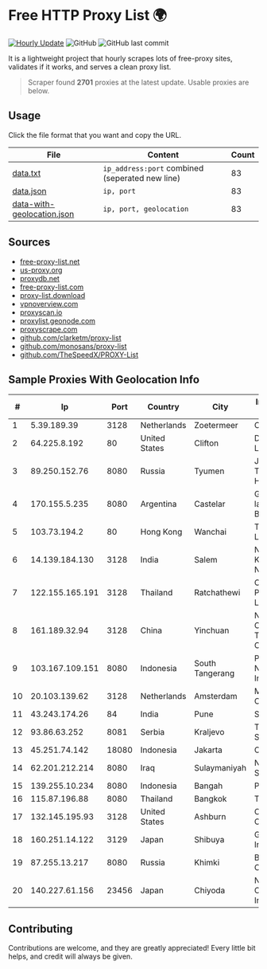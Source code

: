 
# Free HTTP Proxy List 🌍

[![Hourly Update](https://github.com/mertguvencli/http-proxy-list/actions/workflows/main.yml/badge.svg?branch=main)](https://github.com/mertguvencli/http-proxy-list/actions/workflows/main.yml)
![GitHub](https://img.shields.io/github/license/mertguvencli/http-proxy-list)
![GitHub last commit](https://img.shields.io/github/last-commit/mertguvencli/http-proxy-list)

It is a lightweight project that hourly scrapes lots of free-proxy sites, validates if it works, and serves a clean proxy list.


> Scraper found **2701** proxies at the latest update. Usable proxies are below.

## Usage

Click the file format that you want and copy the URL.


|File|Content|Count|
|----|-------|-----|
|[data.txt](https://raw.githubusercontent.com/mertguvencli/http-proxy-list/main/proxy-list/data.txt)|`ip_address:port` combined (seperated new line)|83|
|[data.json](https://raw.githubusercontent.com/mertguvencli/http-proxy-list/main/proxy-list/data.json)|`ip, port`|83|
|[data-with-geolocation.json](https://raw.githubusercontent.com/mertguvencli/http-proxy-list/main/proxy-list/data-with-geolocation.json)|`ip, port, geolocation`|83|

## Sources

* [free-proxy-list.net](https://free-proxy-list.net)
* [us-proxy.org](https://www.us-proxy.org)
* [proxydb.net](http://proxydb.net)
* [free-proxy-list.com](https://free-proxy-list.com/?page=&port=&type%5B%5D=http&type%5B%5D=https&up_time=0&search=Search)
* [proxy-list.download](https://www.proxy-list.download/HTTP)
* [vpnoverview.com](https://vpnoverview.com/privacy/anonymous-browsing/free-proxy-servers)
* [proxyscan.io](https://www.proxyscan.io)
* [proxylist.geonode.com](https://proxylist.geonode.com/api/proxy-list?limit=300&page=1&sort_by=lastChecked&sort_type=desc&protocols=http,https)
* [proxyscrape.com](https://api.proxyscrape.com/v2/?request=displayproxies&protocol=http&timeout=10000&country=all&ssl=all&anonymity=all)
* [github.com/clarketm/proxy-list](https://raw.githubusercontent.com/clarketm/proxy-list/master/proxy-list-raw.txt)
* [github.com/monosans/proxy-list](https://raw.githubusercontent.com/monosans/proxy-list/main/proxies/http.txt)
* [github.com/TheSpeedX/PROXY-List](https://raw.githubusercontent.com/TheSpeedX/PROXY-List/master/http.txt)


## Sample Proxies With Geolocation Info

|#|Ip|Port|Country|City|Internet Service Provider|
|-|--|----|-------|----|-------------------------|
|1|5.39.189.39|3128|Netherlands|Zoetermeer|ColoCenter b.v.|
|2|64.225.8.192|80|United States|Clifton|DigitalOcean, LLC|
|3|89.250.152.76|8080|Russia|Tyumen|JSC "ER-Telecom Holding"|
|4|170.155.5.235|8080|Argentina|Castelar|Gobernacion de la Provincia de Buenos Aires|
|5|103.73.194.2|80|Hong Kong|Wanchai|TouchPal HK Co., Limited|
|6|14.139.184.130|3128|India|Salem|National Knowledge Network|
|7|122.155.165.191|3128|Thailand|Ratchathewi|CAT Telecom Public Company Limited|
|8|161.189.32.94|3128|China|Yinchuan|Ningxia West Cloud Data Technology Co.Ltd.|
|9|103.167.109.151|8080|Indonesia|South Tangerang|PT. Fiber Networks Indonesia|
|10|20.103.139.62|3128|Netherlands|Amsterdam|Microsoft Corporation|
|11|43.243.174.26|84|India|Pune|Shah Solutions|
|12|93.86.63.252|8081|Serbia|Kraljevo|TELEKOM-SRBIJA|
|13|45.251.74.142|18080|Indonesia|Jakarta|ORANGE-ISP|
|14|62.201.212.214|8080|Iraq|Sulaymaniyah|NETWORKS-SULY1|
|15|139.255.10.234|8080|Indonesia|Bangah|PT. LINKNET|
|16|115.87.196.88|8080|Thailand|Bangkok|TRUEBB|
|17|132.145.195.93|3128|United States|Ashburn|Oracle Corporation|
|18|160.251.14.122|3129|Japan|Shibuya|GMO Internet, Inc|
|19|87.255.13.217|8080|Russia|Khimki|BIG TELECOM CLOSED JSC|
|20|140.227.61.156|23456|Japan|Chiyoda|NTT PC Communications, Inc.|



## Contributing

Contributions are welcome, and they are greatly appreciated! Every
little bit helps, and credit will always be given.

